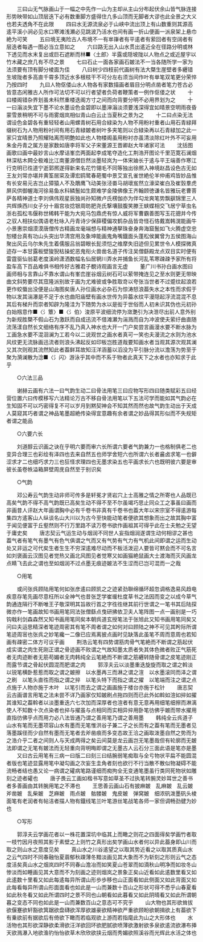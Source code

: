 <!-- { "loadSidebar": true } -->
　　三曰山无气脉画山于一幅之中先作一山为主却从主山分布起伏余山皆气脉连接形势映带如山顶层迭下必有数重脚方盛得住凢多山顶而无脚者大谬也此全景之大义也若夫透角不在此限
　　四曰水无源流泉必于山峡中流出顶上有山数重则其源高逺平溪小涧必见水口寒滩浅瀬必见跳波乃活水也间有画一折山便画一派泉架上悬巾絶为可笑
　　五曰境无夷险古人布境不一有崒嵂者有平逺者有萦回者有空阔者有层迭者每遇一图必当立意如之
　　六曰路无出入山水贯出逺近全在径路分明或林下透见而水末复出或巨石遮断而林■〈土郎〉半露或隠坡陇以人物点之或近屋宇以竹木藏之庶几有不尽之景
　　七曰石止一面各家画石皴法不一当各随所学一家为法须要有顶有脚分棱面为佳
　　八曰树少四枝前代画树有法大槩生崖壁者多纒错生坡陇者多高直千霄多顶近水多根枝干不可分左右须当间作叶有单笔双笔更分荣悴乃按四时
　　九曰人物伛偻山水人物各有家数描画者眉目分明点凿者笔力苍古必皆意态闲雅古人所作可法切不可以行者望者负荷者鞭策者一例作伛偻之状
　　十曰楼阁错杂界划虽未科然重楼迭阁方寸之间而向背要分明不必用界划为之
　　十一曰滃淡失宜下墨不论水墨设色金碧即以墨渖滃淡须要浅深得宜如晴景空明雨夜昏蒙雪景稍明不可与雨雾烟岚相似青山白云止当夏秋之景为之
　　十二曰点染无法谓设色金碧各有重轻轻者山用螺青树石用合緑染为人物不用粉衬重者山用石青緑拜缀树石为人物用粉衬间有用石青緑皴者树叶多夹笔则以合緑染再以石青緑加之此一家只宜晴景乃照耀陆离而明艶如此也人物楼阁虽用粉衬亦虽清淡除红叶外不可妄用朱金丹青之属方是家数如唐李将军父子宋董源王晋卿赵大年诸家可法
　　沈括图画歌曰画中最妙言山水摩诘峯峦两面起李成笔夺造化工荆浩开图论千里范寛石澜烟林深枯木闗仝极难比江南董源僧巨然淡墨轻岚为一体宋廸长于逺与平王端善作寒江行克明已徃道宁逝郭熈遂得新来名花竹翎毛不同等独出徐熈入神境赵昌设色古无如王友刘常亦堪并黄筌居寀及谭宏鸥鹭春葩蜀中景艾宣孔雀世絶伦羊仲甫鸡皆妙品惟有长安易元吉岂止獐猿人不及鵰鹰飞动美张泾畨马胡瓌岌然立濠梁崔白及崔瑴羣虎屏风供御幄海河徐易鱼水科鳞鬛如生颇难学金陵佛像王齐翰顾徳谦名皆雅玩老曹菩萨各精神道士李刘俱伟观星辰独尚孙知微卢氏楞伽亦为伴勾龙爽笔势飘飖锦里三人共辉焕西川女子分十眉宫妆捻银周昉肥尧氏撃壤鼓腹笑滕王蛱蝶相交飞居宁草虫名浙右孤松韦偃称世稀韩干能为大宛马包鼎虎有惊人威将军曹霸善图写玉花骢并今传之驭人相扶似偶语老杜咏入丹青诗少保薛稷偏攻鹤杂品皆竒怪石恪戴嵩韩滉能画牛小景惠崇烟漠漠唐僧传古精画龙毫端想与精神通拏珠奋身奔海窟鬛如飞火腾虚空忠恕楼台真有功山头突出华清宫用及象坤能画鬼角嘴鐡面头蓬松侯翼曾为五侯图海山聚出风云乌尔朱先生着儒服吕翁碧眼长髭须恺之维摩失旧迹但见累世令人模探微真迹存一本甘露板壁狻猊枯操蛇恶鬼衔火兽凿名道子传注吴僧繇殿龙点双目实时便有雷霆驱仙翁葛老度溪岭潇洒数幅名仙居辋川弄水并捕鱼长河乱苇寒疎疎予家所有将盈车高下百品难俱书相传好古雅君子覩诗观画言无虚
　　董广川书孙白画水图曰画师相与言靠山不靠水谓山有峯峦崖谷烟云树石可以萦带掩连见之至水则更无带映曲文斜势要尽其窊隆派别故于画为尤难彼或争胜取竒以夸张当世者不过蹙纹起浪若更作蛟蜃出没便是山海图矣唐人孙位画水必杂石为惊涛怒浪葢失水之本性而求假于物以发其湍瀑是不足于水也曲阳庙壁有画水世传为异葢水纹平漫隠起浮流混混不息其后有梯升而崇者知辟为隆洼为下随势为水以是衒于世俗而人初未识其伪也元初孙白始剏意作■〈氵簟〉■〈氵伯〉浚原平波细流停为潋灔引为决泄尽出前人意外别为新规胜槩不假山石为激跃而自成迅流不借滩瀬为湍溅而自为冲波使夫萦纡曲直随流荡漾自然长文细络有序不乱乃真入神水也大开一门户矣尝言画漫水要不断水脉为工画急水要不混洄澜为工若今以二说观世之画水者真可一笑也夫漫流之水则为池水风纹更无流脉画迅流者则浪头沸起反如印板岂胜道哉要知画水者当观其源次观其澜又其次则观其流然知此者葢鲜耳故知汪洋涵蓄以滔没为平引脉分流以澹荡为势至于聚为漪澜散为淰■〈氵闪〉游泳乎其中而不系于物者此真天下之水者也亦知求于此乎

　　○六法三品

　　谢赫云画有六法一曰气韵生动二曰骨法用笔三曰应物写形四曰随类赋彩五曰经营位置六曰传模移写六法精论万古不移自骨法用笔以下五法可学而能如其气韵必在生知固不可以巧密得复不可以岁月到黙契神会不知其然而然也故气韵生动出于天成人莫窥其巧者谓之神品笔墨超絶传染得宜意趣有余者谓之妙品得其形似而不失规矩者谓之能品

　　○六要六长

　　刘道醇云识画之诀在乎明六要而审六长所谓六要者气韵兼力一也格制俱老二也变异合理三也彩绘有泽四也去来自然五也师学舍短六也所谓六长者麄卤求笔一也僻涩求才二也细巧求力三也狂怪求理四也无墨求染五也平画求长六也既明彼六要是审彼长虽卷帙溢箱屏壁周庑自然至于别识矣

　　○气韵

　　邓公寿云气韵生动非师可传多是轩冕才贤岩穴上士高雅之情之所寄也人品既已高矣气韵不得不高气韵既已高矣生动不得不至不尔虽竭巧思止同众工之事虽曰画而非画昔人评赵大年画谓胸中必有千卷书非真有千卷书也葢大年以宋宗室不得逺游每集四方逺客山人纵谈名山大川以为古今至快能动笔者便欲其想象而出之故其胸中富于闻见便富于丘壑然则不行万里路不读万卷书欲作画祖其可得乎此在士夫勉之无望于庸史矣
　　唐志契云气运生动与烟润不同世人妄指烟润遂谓生动何相谬之甚也葢气者有笔气有墨气有色气俱谓之气而又有气势有气力有气机此间即谓之运而生动处又非运之可代矣生者生生不穷深逺难尽动而不板活泼迎人要皆可黙会而不可名言如刘褒画云汉图见者觉热又画北风图见者觉寒又如画猫絶鼠画大士渡海而灭风画龙点睛飞去此之谓也至如烟润不过点墨无痕迹皴法不生涩而已岂可混而一之哉

　　○用笔

　　或问张呉顾陆用笔何如张彦逺曰顾凯之之迹紧劲聨绵循环超忽调格逸易风趋电疾意存笔先画尽意枉所以全神气也昔张芝学崔瑗杜度草书之法因而变之以成今草气韵通连隔行不断唯王子敬深明其旨故行首之字徃徃继其前行世谓之一笔书其后陆探微亦作一笔画故知书画用笔同法张僧繇点曳研拂依卫夫人笔阵图一点一画别是一巧钩戟利剑森森然又知书画用笔同矣本朝呉道玄授笔法于张旭此又知书画用笔同矣又问曰夫运思精深者笔迹周密其有笔不周者谓之如何对曰顾陆之神不可见其盻际所谓笔迹周宻也张呉之妙笔纔一二像已应焉离披点画时见缺落此虽笔不周而意周也若知画有疎密二体方可议乎画
　　荆浩云笔有四势谓筋肉骨气笔絶而不断谓之筋起伏成实谓之肉生死刚正谓之骨迹画不败谓之气故知墨太质者失其体色微者败正气筋死者无肉迹断者无筋苟媚者无肉韩纯全云笔絶而不断谓之筋纒转随骨谓之皮笔迹刚正而露节谓之骨起伏圆混而肥谓之肉
　　郭淳夫云以淡墨重迭旋旋而取之谓之斡淡　以锐笔横卧惹惹而取之谓之皴擦　以水墨再三而淋之谓之渲　以水墨滚同而泽之谓之刷　以笔头直徃而指之谓之捽　以笔头特下而指之谓之擢　以笔端而注之谓之点点施于人物亦施于木叶　以笔引而去之谓之画画施于楼台亦施于松针
　　唐志契云古画谱言用笔之法未尝不详乃画家仅知皴刷点拖四则而已此外如斡如渲如捽如擢其谁知之葢斡者以淡墨重迭六七次加而深厚者也渲者有意无意再用细笔细擦而淋漓使人不知数十次点染者也捽与擢虽与点相同而实相异捽用卧笔彷佛乎皴而带水擢用直指彷佛乎点而用力必八法皆通乃谓之善用笔乃谓之善用墨
　　韩纯全云呉道子山水有笔而无墨项容山水有墨而无笔惟洪谷子兼二子之长而有之葢有笔而无墨者见落墨蹊径而少自然有墨而无笔者去斧凿痕而多变态故王洽之画取泼墨自然之势而为之浩介乎二者之间则人与天成两得之矣云间莫是龙云画岂无笔墨哉但有轮廓而无皴法即谓之无笔有皴法而无轻重向背明晦即谓之无墨古人云石分三面此语是笔亦是墨
　　又曰古云用笔有三病一曰版二曰刻三曰结腕弱笔痴取与全亏物状平扁不能圆混者版也笔迹显露用笔中凝勾画之次妄生圭角者刻也欲行不行当散不散似物凝碍不能流畅者结也愚又论一病谓之礭病笔路谨细而痴拘全无变通笔墨虽行类同死物状如雕刻之迹者礭也
　　唐子畏云工画如楷书写意如草圣不过执笔转腕灵妙耳世之善书者多善画由其转腕用笔之不滞也
　　王思善云画山石有披麻皴　乱麻皴　乱云皴　斧凿皴　乱柴皴　芝麻皴　雨点皴　骷髅皴　鬼皮皴　弹窝皴　细浓矾泼墨矾头棱面笔有老润者有帖洁者描人物有鐡线笔兰叶笔游丝笔战笔各师一家但调畅劲徤为妙也

　　○写形

　　郭淳夫云学画花者以一株花置深坑中临其上而瞰之则花之四面得矣学画竹者取一枝竹因月夜照其影于素壁之上则竹之真形出矣学画山水者何以异此葢身即山川而取之则山水之意度见矣
　　真山水之川谷逺望之以取其势近看之以取其质真山水之云气四时不同春融怡夏蓊郁秋疎薄冬黯淡画见其大象而不为斩刻之形则云气之态度活矣真山水之烟岚四时不同春山澹冶而如笑夏山苍翠而如滴秋山明净而如妆冬山惨淡而如睡画见其大意而不为刻画之迹则烟岚之景象正矣山近看如此逺数里看又如此逺数十里看又如此每逺每异所谓山形歩歩移也山正面看如此侧面又如此背面又如此每看每异所谓山形面面看也如此是一山而兼数十百山之形状可得不悉乎山春夏看如此秋冬看又如此所谓四时之景不同也山朝看如此暮看又如此阴晴看又如此所谓朝暮之变态不同也如此是一山而兼数百山之意态可不究乎
　　山大物也其形欲耸拔欲偃蹇欲轩豁欲箕踞欲盘礴欲浑厚欲雄豪欲精神欲严重欲顾盼欲朝揖欲上有葢欲下有乗欲前有据欲后有倚欲下瞰而若临观欲上游而若指麾此为山之大形体也
　　水活物也其形欲深静欲柔滑欲汪洋欲回环欲肥腻欲喷薄欲激射欲多泉欲逺流欲瀑布挿天欲溅瀑入地欲渔钓怡怡欲草木欣欣欲挟云烟而秀媚欲照溪谷而光辉此水活之体也
